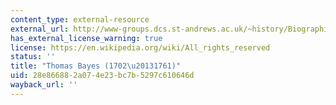 ```yaml
---
content_type: external-resource
external_url: http://www-groups.dcs.st-andrews.ac.uk/~history/Biographies/Bayes.html
has_external_license_warning: true
license: https://en.wikipedia.org/wiki/All_rights_reserved
status: ''
title: "Thomas Bayes (1702\u20131761)"
uid: 28e86688-2a07-4e23-bc7b-5297c610646d
wayback_url: ''
---
```

